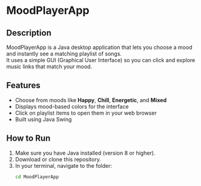 # MoodPlayerApp

## Description
MoodPlayerApp is a Java desktop application that lets you choose a mood and instantly see a matching playlist of songs.  
It uses a simple GUI (Graphical User Interface) so you can click and explore music links that match your mood.

## Features
- Choose from moods like **Happy**, **Chill**, **Energetic**, and **Mixed**
- Displays mood-based colors for the interface
- Click on playlist items to open them in your web browser
- Built using Java Swing

## How to Run
1. Make sure you have Java installed (version 8 or higher).
2. Download or clone this repository.
3. In your terminal, navigate to the folder:
   ```bash
   cd MoodPlayerApp
